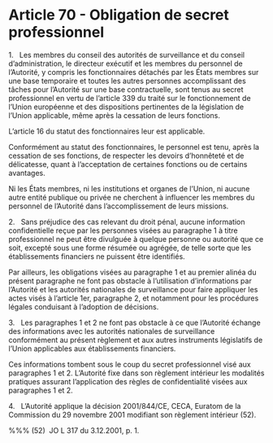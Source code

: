 # Article 70 - Obligation de secret professionnel


1.   Les membres du conseil des autorités de surveillance et du conseil d’administration, le directeur exécutif et les membres du personnel de l’Autorité, y compris les fonctionnaires détachés par les États membres sur une base temporaire et toutes les autres personnes accomplissant des tâches pour l’Autorité sur une base contractuelle, sont tenus au secret professionnel en vertu de l’article 339 du traité sur le fonctionnement de l’Union européenne et des dispositions pertinentes de la législation de l’Union applicable, même après la cessation de leurs fonctions.

L’article 16 du statut des fonctionnaires leur est applicable.

Conformément au statut des fonctionnaires, le personnel est tenu, après la cessation de ses fonctions, de respecter les devoirs d’honnêteté et de délicatesse, quant à l’acceptation de certaines fonctions ou de certains avantages.

Ni les États membres, ni les institutions et organes de l’Union, ni aucune autre entité publique ou privée ne cherchent à influencer les membres du personnel de l’Autorité dans l’accomplissement de leurs missions.

2.   Sans préjudice des cas relevant du droit pénal, aucune information confidentielle reçue par les personnes visées au paragraphe 1 à titre professionnel ne peut être divulguée à quelque personne ou autorité que ce soit, excepté sous une forme résumée ou agrégée, de telle sorte que les établissements financiers ne puissent être identifiés.

Par ailleurs, les obligations visées au paragraphe 1 et au premier alinéa du présent paragraphe ne font pas obstacle à l’utilisation d’informations par l’Autorité et les autorités nationales de surveillance pour faire appliquer les actes visés à l’article 1er, paragraphe 2, et notamment pour les procédures légales conduisant à l’adoption de décisions.

3.   Les paragraphes 1 et 2 ne font pas obstacle à ce que l’Autorité échange des informations avec les autorités nationales de surveillance conformément au présent règlement et aux autres instruments législatifs de l’Union applicables aux établissements financiers.

Ces informations tombent sous le coup du secret professionnel visé aux paragraphes 1 et 2. L’Autorité fixe dans son règlement intérieur les modalités pratiques assurant l’application des règles de confidentialité visées aux paragraphes 1 et 2.

4.   L’Autorité applique la décision 2001/844/CE, CECA, Euratom de la Commission du 29 novembre 2001 modifiant son règlement intérieur (52).

%%% (52)  JO L 317 du 3.12.2001, p. 1.
